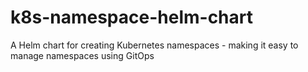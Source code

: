 # k8s-namespace-helm-chart
A Helm chart for creating Kubernetes namespaces - making it easy to manage namespaces using GitOps
